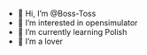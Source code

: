 - 👋 Hi, I’m @Boss-Toss
- 👀 I’m interested in opensimulator
- 🌱 I’m currently learning Polish
- 💞️ I’m a lover

<!---
Boss-Toss/Boss-Toss is a ✨ special ✨ repository because its `README.md` (this file) appears on your GitHub profile.
You can click the Preview link to take a look at your changes.
--->
